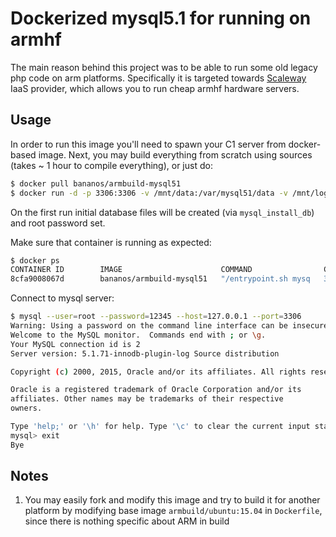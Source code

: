Dockerized mysql5.1 for running on armhf
===========================================

The main reason behind this project was to be able to run some old legacy php code on arm platforms.
Specifically it is targeted towards [Scaleway](https://scaleway.com) IaaS provider, which allows you to run cheap 
armhf hardware servers.

## Usage
In order to run this image you'll need to spawn your C1 server from docker-based image.
Next, you may build everything from scratch using sources (takes ~ 1 hour to compile everything), or 
just do:
```bash
$ docker pull bananos/armbuild-mysql51
$ docker run -d -p 3306:3306 -v /mnt/data:/var/mysql51/data -v /mnt/logs:/var/log/mysql51 -e MYSQL_ROOT_PASSWORD=12345 bananos/armbuild-mysql51
```
On the first run initial database files will be created (via `mysql_install_db`) and root password set.

Make sure that container is running as expected:

```bash
$ docker ps
CONTAINER ID        IMAGE                      COMMAND                CREATED             STATUS              PORTS                    NAMES
8cfa9008067d        bananos/armbuild-mysql51   "/entrypoint.sh mysq   3 seconds ago       Up 2 seconds        0.0.0.0:3306->3306/tcp   gloomy_wozniak  
```

Connect to mysql server:

```bash
$ mysql --user=root --password=12345 --host=127.0.0.1 --port=3306
Warning: Using a password on the command line interface can be insecure.
Welcome to the MySQL monitor.  Commands end with ; or \g.
Your MySQL connection id is 2
Server version: 5.1.71-innodb-plugin-log Source distribution

Copyright (c) 2000, 2015, Oracle and/or its affiliates. All rights reserved.

Oracle is a registered trademark of Oracle Corporation and/or its
affiliates. Other names may be trademarks of their respective
owners.

Type 'help;' or '\h' for help. Type '\c' to clear the current input statement.
mysql> exit
Bye

```

## Notes
1) You may easily fork and modify this image and try to build it for another platform by modifying base image `armbuild/ubuntu:15.04` 
   in `Dockerfile`, since there is nothing specific about ARM in build 
